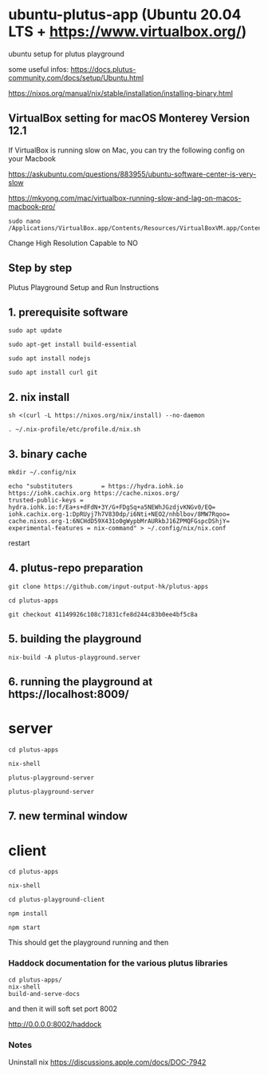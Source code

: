 # ubuntu-plutus-app (Ubuntu 20.04 LTS + https://www.virtualbox.org/)

ubuntu setup for plutus playground

some useful infos:
https://docs.plutus-community.com/docs/setup/Ubuntu.html

https://nixos.org/manual/nix/stable/installation/installing-binary.html

## VirtualBox setting for macOS Monterey Version 12.1

If VirtualBox is running slow on Mac, you can try the following config on your Macbook

https://askubuntu.com/questions/883955/ubuntu-software-center-is-very-slow

https://mkyong.com/mac/virtualbox-running-slow-and-lag-on-macos-macbook-pro/

```console
sudo nano /Applications/VirtualBox.app/Contents/Resources/VirtualBoxVM.app/Contents/Info.plist
```

Change High Resolution Capable to NO

## Step by step

Plutus Playground Setup and Run Instructions

## 1. prerequisite software

```console
sudo apt update
```
```console
sudo apt-get install build-essential
```
```console
sudo apt install nodejs
```
```console
sudo apt install curl git
```

## 2. nix install

```console
sh <(curl -L https://nixos.org/nix/install) --no-daemon
```

```console
. ~/.nix-profile/etc/profile.d/nix.sh
```

## 3. binary cache

```console
mkdir ~/.config/nix
```

```console
echo "substituters        = https://hydra.iohk.io https://iohk.cachix.org https://cache.nixos.org/
trusted-public-keys = hydra.iohk.io:f/Ea+s+dFdN+3Y/G+FDgSq+a5NEWhJGzdjvKNGv0/EQ= iohk.cachix.org-1:DpRUyj7h7V830dp/i6Nti+NEO2/nhblbov/8MW7Rqoo= cache.nixos.org-1:6NCHdD59X431o0gWypbMrAURkbJ16ZPMQFGspcDShjY=
experimental-features = nix-command" > ~/.config/nix/nix.conf
```

restart

## 4. plutus-repo preparation
```console
git clone https://github.com/input-output-hk/plutus-apps
```

```console
cd plutus-apps
```

```console
git checkout 41149926c108c71831cfe8d244c83b0ee4bf5c8a
```

## 5. building the playground

```console
nix-build -A plutus-playground.server
```

## 6. running the playground at https://localhost:8009/
# server

```console
cd plutus-apps
```

```console
nix-shell
```

```console
plutus-playground-server
```

```console 
plutus-playground-server
```

## 7. new terminal window
# client

```console
cd plutus-apps
```

```console
nix-shell
```

```console
cd plutus-playground-client
```

```console
npm install
```

```console
npm start
```

This should get the playground running
and then

### Haddock documentation for the various plutus libraries

```console
cd plutus-apps/
nix-shell
build-and-serve-docs
```
and then it will soft set port 8002

http://0.0.0.0:8002/haddock

### Notes
Uninstall nix
https://discussions.apple.com/docs/DOC-7942


